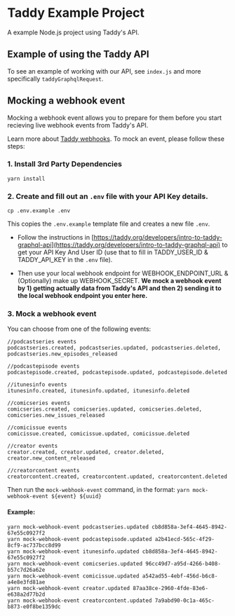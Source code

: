 # Taddy Example Project
A example Node.js project using Taddy's API.

## Example of using the Taddy API
To see an example of working with our API, see `index.js` and more specifically `taddyGraphqlRequest`. 

## Mocking a webhook event
Mocking a webhook event allows you to prepare for them before you start recieving live webhook events from Taddy's API.

Learn more about [Taddy webhooks](https://taddy.org/developers/podcast-api/webhooks). To mock an event, please follow these steps:

### 1. Install 3rd Party Dependencies

```
yarn install
```

### 2. Create and fill out an `.env` file with your API Key details.

```
cp .env.example .env
```

This copies the `.env.example` template file and creates a new file `.env`. 

- Follow the instructions in [https://taddy.org/developers/intro-to-taddy-graphql-api](https://taddy.org/developers/intro-to-taddy-graphql-api) to get your API Key And User ID (use that to fill in TADDY_USER_ID & TADDY_API_KEY in the `.env` file).

- Then use your local webhook endpoint for WEBHOOK_ENDPOINT_URL & (Optionally) make up WEBHOOK_SECRET. **We mock a webhook event by 1) getting actually data from Taddy's API and then 2) sending it to the local webhook endpoint you enter here.**

### 3. Mock a webhook event

You can choose from one of the following events:

```
//podcastseries events
podcastseries.created, podcastseries.updated, podcastseries.deleted, podcastseries.new_episodes_released

//podcastepisode events
podcastepisode.created, podcastepisode.updated, podcastepisode.deleted

//itunesinfo events
itunesinfo.created, itunesinfo.updated, itunesinfo.deleted

//comicseries events
comicseries.created, comicseries.updated, comicseries.deleted, comicseries.new_issues_released

//comicissue events
comicissue.created, comicissue.updated, comicissue.deleted

//creator events
creator.created, creator.updated, creator.deleted, creator.new_content_released

//creatorcontent events
creatorcontent.created, creatorcontent.updated, creatorcontent.deleted
```

Then run the `mock-webhook-event` command, in the format: `yarn mock-webhook-event ${event} ${uuid}`

#### Example:
```
yarn mock-webhook-event podcastseries.updated cb8d858a-3ef4-4645-8942-67e55c0927f2
yarn mock-webhook-event podcastepisode.updated a2b41ecd-565c-4f29-8cf9-ac737bcc8d99
yarn mock-webhook-event itunesinfo.updated cb8d858a-3ef4-4645-8942-67e55c0927f2
yarn mock-webhook-event comicseries.updated 96cc49d7-a95d-4266-b408-b57c7d26a62e
yarn mock-webhook-event comicissue.updated a542ad55-4ebf-456d-b6c8-a4e8e3fd81ae
yarn mock-webhook-event creator.updated 87aa38ce-2960-4fde-83e6-e638a2d77b2d
yarn mock-webhook-event creatorcontent.updated 7a9abd90-0c1a-465c-b873-e0f8be1359dc
```